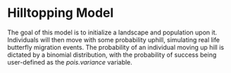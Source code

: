 # Hilltopping Model

The goal of this model is to initialize a landscape and population upon it.
Individuals will then move with some probability uphill, simulating real life butterfly migration events. 
The probability of an individual moving up hill is dictated by a binomial distribution, with the probability of success being user-defined as the *pois.variance* variable.



